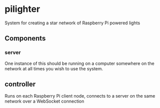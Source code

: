 # pilighter
System for creating a star network of Raspberry Pi powered lights 


## Components

### server

One instance of this should be running on a computer somewhere on the network at all times you wish to use the system. 

## controller 

Runs on each Raspberry Pi client node, connects to a server on the same network over a WebSocket connection